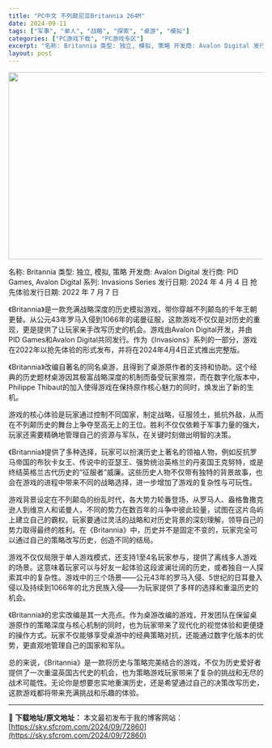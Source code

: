 ```yaml
---
title: "PC中文 不列颠尼亚Britannia 264M"
date: 2024-09-11
tags: ["军事", "单人", "战略", "探索", "桌游", "模拟"]
categories: ["PC游戏下载", "PC游戏专区"]
excerpt: "名称: Britannia 类型: 独立, 模拟, 策略 开发商: Avalon Digital 发行商: PID Games, Avalon Digital 系列: Invasions Series 发行日期: 2024 年 4 月 4 日 抢先体验发行日期: 2022 年 7 月 7 日 《Br&hellip;"
layout: post
---
```


<img class="aligncenter size-full wp-image-72861" src="https://sky.sfcrom.com/wp-content/uploads/2024/09/2024091100482672.webp" alt="" width="660" height="370" />

名称: Britannia
类型: 独立, 模拟, 策略
开发商: Avalon Digital
发行商: PID Games, Avalon Digital
系列: Invasions Series
发行日期: 2024 年 4 月 4 日
抢先体验发行日期: 2022 年 7 月 7 日

《Britannia》是一款充满战略深度的历史模拟游戏，带你穿越不列颠岛的千年王朝更替。从公元43年罗马入侵到1066年的诺曼征服，这款游戏不仅仅是对历史的重现，更是提供了让玩家亲手改写历史的机会。游戏由Avalon Digital开发，并由PID Games和Avalon Digital共同发行。作为《Invasions》系列的一部分，游戏在2022年以抢先体验的形式发布，并将在2024年4月4日正式推出完整版。

《Britannia》改编自著名的同名桌游，且得到了桌游原作者的支持和协助。这个经典的历史题材桌游因其极富战略深度的机制而备受玩家推崇，而在数字化版本中，Philippe Thibaut的加入使得游戏在保持原作核心魅力的同时，焕发出了新的生机。

游戏的核心体验是玩家通过控制不同国家，制定战略，征服领土，抵抗外敌，从而在不列颠历史的舞台上争夺至高无上的王位。胜利不仅仅依赖于军事力量的强大，玩家还需要精确地管理自己的资源与军队，在关键时刻做出明智的决策。

《Britannia》提供了多种选择，玩家可以扮演历史上著名的领袖人物，例如反抗罗马帝国的布狄卡女王、传说中的亚瑟王、强势统治英格兰的丹麦国王克努特，或是终结英格兰古代历史的“征服者”威廉。这些历史人物不仅带有独特的背景故事，也会在游戏的进程中带来不同的战略选择，进一步增加了游戏的复杂性与可玩性。

游戏背景设定在不列颠岛的纷乱时代，各大势力轮番登场，从罗马人、盎格鲁撒克逊人到维京人和诺曼人，不同的势力在数百年的斗争中彼此较量，试图在这片岛屿上建立自己的霸权。玩家要通过灵活的战略和对历史背景的深刻理解，领导自己的势力取得最终的胜利。在《Britannia》中，历史并不是固定不变的，玩家完全可以通过自己的策略改写历史，创造不同的结局。

游戏不仅仅局限于单人游戏模式，还支持1至4名玩家参与，提供了离线多人游戏的场景。这意味着玩家可以与好友一起体验这段波澜壮阔的历史，或者独自一人探索其中的复杂性。游戏中的三个场景——公元43年的罗马入侵、5世纪的日耳曼入侵以及持续到1066年的北方民族入侵——为玩家提供了多样的选择和重温历史的机会。

《Britannia》的忠实改编是其一大亮点。作为桌游改编的游戏，开发团队在保留桌游原作的策略深度与核心机制的同时，也为玩家带来了现代化的视觉体验和更便捷的操作方式。玩家不仅能够享受桌游中的经典策略对抗，还能通过数字化版本的优势，更直观地管理自己的国家和军队。

总的来说，《Britannia》是一款将历史与策略完美结合的游戏，不仅为历史爱好者提供了一次重温英国古代史的机会，也为策略游戏玩家带来了复杂的挑战和无尽的战术可能性。无论你是想要忠实地重演历史，还是希望通过自己的决策改写历史，这款游戏都将带来充满挑战和乐趣的体验。

---
📖 **下载地址/原文地址：** 本文最初发布于我的博客网站：[https://sky.sfcrom.com/2024/09/72860](https://sky.sfcrom.com/2024/09/72860)
